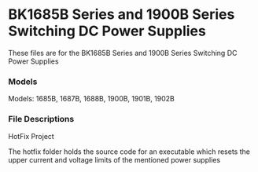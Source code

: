# BK1685B Series and 1900B Series Switching DC Power Supplies
These files are for the BK1685B Series and 1900B Series Switching DC Power Supplies
  
### Models
Models: 1685B, 1687B, 1688B, 1900B, 1901B, 1902B


### File Descriptions
HotFix Project

The hotfix folder holds the source code for an executable which resets the upper current and voltage limits of the mentioned power supplies
